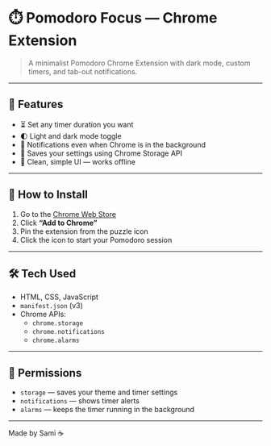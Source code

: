 # ⏱️ Pomodoro Focus — Chrome Extension

> A minimalist Pomodoro Chrome Extension with dark mode, custom timers, and tab-out notifications.

---

## 🌟 Features

- ⏳ Set any timer duration you want  
- 🌓 Light and dark mode toggle  
- 🔔 Notifications even when Chrome is in the background  
- 💾 Saves your settings using Chrome Storage API  
- 🧘 Clean, simple UI — works offline  

---

## 🚀 How to Install

1. Go to the [Chrome Web Store](https://chromewebstore.google.com/detail/pomodoro-timer/cneholcmkmbjkaeioadkobkapggfdfka?hl=en)
2. Click **“Add to Chrome”**  
3. Pin the extension from the puzzle icon  
4. Click the icon to start your Pomodoro session  

---

## 🛠️ Tech Used

- HTML, CSS, JavaScript  
- `manifest.json` (v3)  
- Chrome APIs:
  - `chrome.storage`
  - `chrome.notifications`
  - `chrome.alarms`

---

## 🔐 Permissions

- `storage` — saves your theme and timer settings  
- `notifications` — shows timer alerts  
- `alarms` — keeps the timer running in the background  

---

Made by Sami ☕
